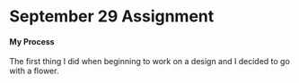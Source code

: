 # September 29 Assignment

#### My Process

The first thing I did when beginning to work on a design and I decided to go with a flower. 


